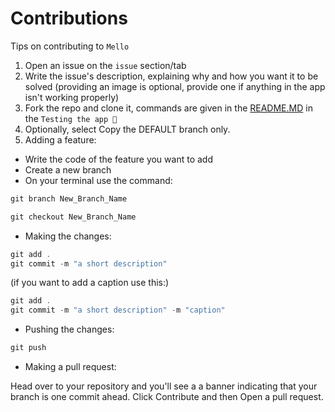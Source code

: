 # Contributions

Tips on contributing to ```Mello```

1) Open an issue on the ```issue``` section/tab
2) Write the issue's description, explaining why and how you want it to be solved (providing an image is optional, provide one if anything in the app isn't working properly)
3) Fork the repo and clone it, commands are given in the [README.MD](README.MD) in the ```Testing the app 📱```
4) Optionally, select Copy the DEFAULT branch only.
5) Adding a feature:
- Write the code of the feature you want to add
- Create a new branch 
- On your terminal use the command: 
```Powershell
git branch New_Branch_Name
```
```Powershell
git checkout New_Branch_Name
```
- Making the changes:
```Powershell
git add .
git commit -m "a short description"
```
(if you want to add a caption use this:)
```Powershell
git add .
git commit -m "a short description" -m "caption"
```
- Pushing the changes:
```POWERSHELL
git push
```

- Making a pull request:

Head over to your repository and you'll see a a banner indicating that your branch is one commit ahead. Click Contribute and then Open a pull request.